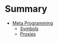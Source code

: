 # Summary

* [Meta Programming](README.md)
    * [Symbols](symbols.md)
    * [Proxies](proxies.md)

